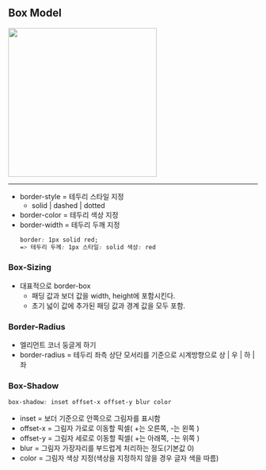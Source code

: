 ## Box Model
  <img src="https://user-images.githubusercontent.com/53371165/112750409-6e9cbf00-9003-11eb-8f51-55221427aef8.png" width="300px"><hr>
  - border-style = 테두리 스타일 지정
    - solid | dashed | dotted
  - border-color = 테두리 색상 지정
  - border-width = 테두리 두깨 지정
    ```css
    border: 1px solid red;
    => 테두리 두께: 1px 스타일: solid 색상: red
    ``` 
### Box-Sizing
  - 대표적으로 border-box
    - 패딩 값과 보더 값을 width, height에 포함시킨다.
    - 초기 넓이 값에 추가된 패딩 값과 경계 값을 모두 포함.

### Border-Radius
  - 엘리먼트 코너 둥글게 하기
  - border-radius = 테두리 좌측 상단 모서리를 기준으로 시계방향으로 상 | 우 | 하 | 좌

### Box-Shadow
  ```css
  box-shadow: inset offset-x offset-y blur color
  ```
  - inset = 보더 기준으로 안쪽으로 그림자를 표시함
  - offset-x = 그림자 가로로 이동할 픽셀( +는 오른쪽, -는 왼쪽 )
  - offset-y = 그림자 세로로 이동할 픽셀( +는 아래쪽, -는 위쪽 )
  - blur = 그림자 가장자리를 부드럽게 처리하는 정도(기본값 0)
  - color = 그림자 색상 지정(색상을 지정하지 않을 경우 글자 색을 따름)